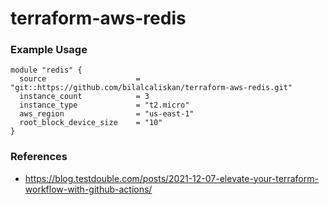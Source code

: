 # terraform-aws-redis

### Example Usage
```
module "redis" {
  source                    = "git::https://github.com/bilalcaliskan/terraform-aws-redis.git"
  instance_count            = 3
  instance_type             = "t2.micro"
  aws_region                = "us-east-1"
  root_block_device_size    = "10"
}
```

### References
- https://blog.testdouble.com/posts/2021-12-07-elevate-your-terraform-workflow-with-github-actions/
